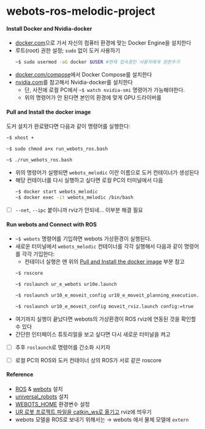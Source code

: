 # webots-ros-melodic-project

#### Install Docker and Nvidia-docker 
* [docker.com](https://docs.docker.com/engine/install/ubuntu/)으로 가서 자신의 컴퓨터 환경에 맞는 Docker Engine을 설치한다 
* 루트(root) 권한 설정; ```sudo``` 없이 도커 사용하기 
  ``` bash
  ~$ sudo usermod -aG docker $USER #현재 접속중인 사용자에게 권한주기 
  ```
* [docker.com/compose](https://docs.docker.com/compose/install/)에서 Docker Compose를 설치한다 
* [nvidia.com](https://docs.nvidia.com/datacenter/cloud-native/container-toolkit/install-guide.html#docker)를 참고해서 Nvidia-docker를 설치한다 
  * 단, 사전에 로컬 PC에서 ```~$ watch nvidia-smi``` 명령어가 가능해야한다. 
  * 위의 명령어가 안 된다면 본인의 환경에 맞게 GPU 드라이버를 


#### Pull and Install the docker image 
도커 설치가 완료됐다면 다음과 같이 명령어를 실행한다: 
```bash 
~$ xhost + 

~$ sudo chmod a+x run_webots_ros.bash

~$ ./run_webots_ros.bash
```
* 위의 명령어가 실행되면 ```webots_melodic``` 이란 이름으로 도커 컨테이너가 생성된다 
* 해당 컨테이너를 다시 실행하고 싶다면 로컬 PC의 터미널에서 다음
  ``` bash
  ~$ docker start webots_melodic 
  ~$ docker exec -it webots_melodic /bin/bash
  ```


- [ ] ```--net```, ```--ipc``` 붙이니까 rviz가 안되네... 이부분 해결 필요 



#### Run webots and Connect with ROS 

* ```~$ webots``` 명령어를 기입하면 webots 가상환경이 실행된다. 
* 새로운 터미널에서 ```webots_melodic``` 컨테이너를 각각 실행해서 다음과 같이 명령어를 각각 기입한다: 
  * 컨테이너 실행은 맨 위의 [Pull and Install the docker image](https://github.com/DoranLyong/webots-ros-melodic-project/blob/main/README.md#pull-and-install-the-docker-image) 부분 참고 
  ```bash 
  ~$ roscore
  
  ~$ roslaunch ur_e_webots ur10e.launch
  
  ~$ roslaunch ur10_e_moveit_config ur10_e_moveit_planning_execution.launch
  
  ~$ roslaunch ur10_e_moveit_config moveit_rviz.launch config:=true   
  ```
* 여기까지 실행이 끝났다면 webots의 가상환경이 ROS rviz에 연동된 것을 확인할 수 있다 
* 간단한 인터페이스 튜토리얼을 보고 싶다면 다시 새로운 터미널을 켜고 



- [ ] 추후 ```roslaunch```로 명령어를 간소화 시키자 
- [ ] 로컬 PC의 ROS와 도커 컨테이너 상의 ROS가 서로 같은 roscore




#### Reference 
* [ROS](http://wiki.ros.org/Distributions) & [webots](https://cyberbotics.com/) 설치 
* [universal_robots](http://wiki.ros.org/universal_robots) 설치 
* [WEBOTS_HOME](https://cyberbotics.com/doc/guide/tutorial-8-using-ros) 환경변수 설정 
* [UR 로봇 프로젝트 파일을 catkin_ws로 옮기고](https://cyberbotics.com/doc/guide/ure) rviz에 띄우기 
* webots 모델을 ROS로 보내기 위해서는 → webots 에서 물체 모델에 ```extern```
